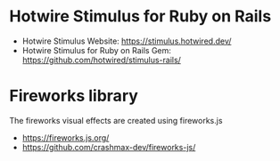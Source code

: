 # Hotwire Stimulus for Ruby on Rails

- Hotwire Stimulus Website: https://stimulus.hotwired.dev/
- Hotwire Stimulus for Ruby on Rails Gem: https://github.com/hotwired/stimulus-rails/

# Fireworks library

The fireworks visual effects are created using fireworks.js

- https://fireworks.js.org/
- https://github.com/crashmax-dev/fireworks-js/
